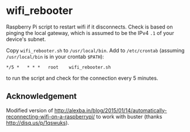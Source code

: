# wifi_rebooter
Raspberry Pi script to restart wifi if it disconnects. Check is based on pinging the local gateway, which is assumed to be the IPv4 `.1` of your device's subnet.

Copy `wifi_rebooter.sh` to `/usr/local/bin`. Add to `/etc/crontab` (assuming `/usr/local/bin` is in your crontab `$PATH`):

    */5 *   * * *   root    wifi_rebooter.sh

to run the script and check for the connection every 5 minutes.

## Acknowledgement

Modified version of http://alexba.in/blog/2015/01/14/automatically-reconnecting-wifi-on-a-raspberrypi/ to work with buster (thanks http://disq.us/p/1qswuks).

